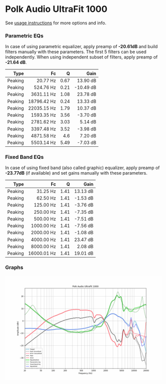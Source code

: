# Polk Audio UltraFit 1000
See [usage instructions](https://github.com/jaakkopasanen/AutoEq#usage) for more options and info.

### Parametric EQs
In case of using parametric equalizer, apply preamp of **-20.61dB** and build filters manually
with these parameters. The first 5 filters can be used independently.
When using independent subset of filters, apply preamp of **-21.64 dB**.

| Type    | Fc          |    Q | Gain      |
|--------:|------------:|-----:|----------:|
| Peaking | 20.77 Hz    | 0.67 | 13.90 dB  |
| Peaking | 524.76 Hz   | 0.21 | -10.49 dB |
| Peaking | 3631.11 Hz  | 1.08 | 23.78 dB  |
| Peaking | 18796.42 Hz | 0.24 | 13.33 dB  |
| Peaking | 22035.15 Hz | 1.79 | 10.37 dB  |
| Peaking | 1593.35 Hz  | 3.56 | -3.70 dB  |
| Peaking | 2781.62 Hz  | 3.03 | 5.14 dB   |
| Peaking | 3397.48 Hz  | 3.52 | -3.98 dB  |
| Peaking | 4871.58 Hz  | 4.6  | 7.20 dB   |
| Peaking | 5503.14 Hz  | 5.49 | -7.03 dB  |

### Fixed Band EQs
In case of using fixed band (also called graphic) equalizer, apply preamp of **-23.77dB**
(if available) and set gains manually with these parameters.

| Type    | Fc          |    Q | Gain     |
|--------:|------------:|-----:|---------:|
| Peaking | 31.25 Hz    | 1.41 | 13.13 dB |
| Peaking | 62.50 Hz    | 1.41 | -1.53 dB |
| Peaking | 125.00 Hz   | 1.41 | -3.76 dB |
| Peaking | 250.00 Hz   | 1.41 | -7.35 dB |
| Peaking | 500.00 Hz   | 1.41 | -7.51 dB |
| Peaking | 1000.00 Hz  | 1.41 | -7.56 dB |
| Peaking | 2000.00 Hz  | 1.41 | -1.08 dB |
| Peaking | 4000.00 Hz  | 1.41 | 23.47 dB |
| Peaking | 8000.00 Hz  | 1.41 | 2.08 dB  |
| Peaking | 16000.01 Hz | 1.41 | 19.01 dB |

### Graphs
![](./Polk%20Audio%20UltraFit%201000.png)